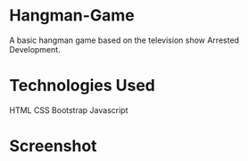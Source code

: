 # Hangman-Game

A basic hangman game based on the television show Arrested Development.

# Technologies Used 

HTML
CSS
Bootstrap
Javascript

# Screenshot


